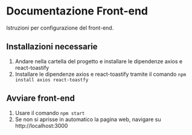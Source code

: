 # Documentazione Front-end
Istruzioni per configurazione del front-end.

##  Installazioni necessarie

1. Andare nella cartella del progetto e installare le dipendenze axios e react-toastify
2.  Installare le dipendenze axios e react-toastify tramite il comando ```npm install axios react-toastfy```

## Avviare front-end

1. Usare il comando ```npm start```
2. Se non si aprisse in automatico la pagina web, navigare su http://localhost:3000